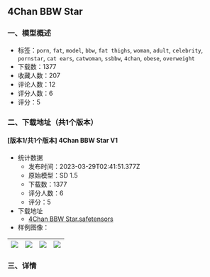 ## 4Chan BBW Star
### 一、模型概述

- 标签：`porn`, `fat`, `model`, `bbw`, `fat thighs`, `woman`, `adult`, `celebrity`, `pornstar`, `cat ears`, `catwoman`, `ssbbw`, `4chan`, `obese`, `overweight`
- 下载数：1377
- 收藏人数：207
- 评论人数：12
- 评分人数：6
- 评分：5

### 二、下载地址（共1个版本）

#### [版本1/共1个版本] 4Chan BBW Star V1

- 统计数据
  - 发布时间：2023-03-29T02:41:51.377Z
  - 原始模型：SD 1.5
  - 下载数：1377
  - 评分人数：6
  - 评分：5
- 下载地址
  - [4Chan BBW Star.safetensors](https://civitai.com/api/download/models/31015)
- 样例图像：

| <img src="https://image.civitai.com/xG1nkqKTMzGDvpLrqFT7WA/f87fe58a-62a0-4659-cbe0-9dd8c37d8e00/width=450/352754.jpeg" /> | <img src="https://image.civitai.com/xG1nkqKTMzGDvpLrqFT7WA/6f74a7fd-bd23-4cbf-3d91-65b4d9063000/width=450/352753.jpeg" /> | <img src="https://image.civitai.com/xG1nkqKTMzGDvpLrqFT7WA/d4999412-b40b-4cbf-98e8-c85f5cc75900/width=450/352752.jpeg" /> | <img src="https://image.civitai.com/xG1nkqKTMzGDvpLrqFT7WA/69115d1d-2ed9-436d-a67b-ae3f4dc20900/width=450/352751.jpeg" /> |
| ---- | ---- | ---- | ---- |


### 三、详情
<p></p>